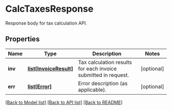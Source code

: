 # CalcTaxesResponse

Response body for tax calculation API.
## Properties
Name | Type | Description | Notes
------------ | ------------- | ------------- | -------------
**inv** | [**list[InvoiceResult]**](InvoiceResult.md) | Tax calculation results for each invoice submitted in request. | [optional] 
**err** | [**list[Error]**](Error.md) | Error description (as applicable). | [optional] 

[[Back to Model list]](../README.md#documentation-for-models) [[Back to API list]](../README.md#documentation-for-api-endpoints) [[Back to README]](../README.md)


